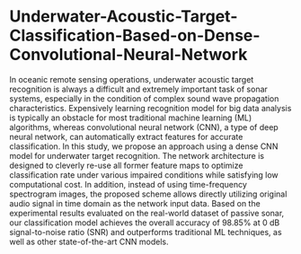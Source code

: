 # Underwater-Acoustic-Target-Classification-Based-on-Dense-Convolutional-Neural-Network
In oceanic remote sensing operations, underwater acoustic target recognition is always a difficult and extremely important task of sonar systems, especially in the condition of complex sound wave propagation characteristics.  Expensively learning recognition model for big data analysis is typically an obstacle for most traditional machine learning (ML) algorithms, whereas convolutional neural network (CNN), a type of deep neural network, can automatically extract features for accurate classification.  In this study, we propose an approach using a dense CNN model for underwater target recognition.  The network architecture is designed to cleverly re-use all former feature maps to optimize classification rate under various impaired conditions while satisfying low computational cost. In addition, instead of using time-frequency spectrogram images, the proposed scheme allows directly utilizing original audio signal in time domain as the network input data.  Based on the experimental results evaluated on the real-world dataset of passive sonar, our classification model achieves the overall accuracy of 98.85$\%$ at 0 dB signal-to-noise ratio (SNR) and outperforms traditional ML techniques, as well as other state-of-the-art CNN models.
